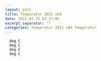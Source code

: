 ```yaml
---
layout: post
title: Temperatur 2021 v04
date: 2021-01-25 03:17:03
excerpt_separator: ""
categories: Temperatur 2021 v04 Temperatur
---
```

```
  deg C
  deg C
  deg C
  deg C
```
